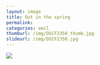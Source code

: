 ```yaml
---
layout: image
title: Out in the spring
permalink: 
categories: emil
thumburl: /img/DSCF2350_thumb.jpg
slideurl: /img/DSCF2350.jpg
---
```


![](/img/DSCF2350.jpg)
